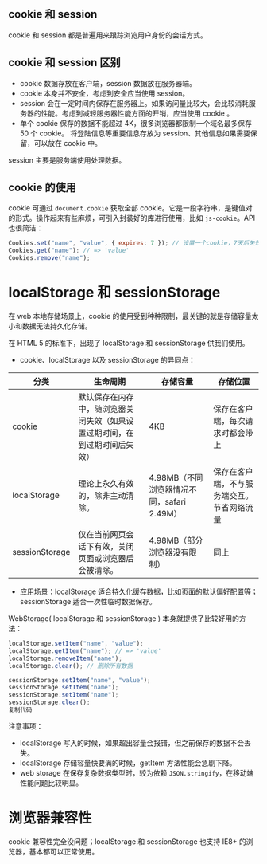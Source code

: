 ## cookie 和 session

cookie 和 session 都是普遍用来跟踪浏览用户身份的会话方式。

## cookie 和 session 区别

- cookie 数据存放在客户端，session 数据放在服务器端。
- cookie 本身并不安全，考虑到安全应当使用 session。
- session 会在一定时间内保存在服务器上。如果访问量比较大，会比较消耗服务器的性能。考虑到减轻服务器性能方面的开销，应当使用 cookie 。
- 单个 cookie 保存的数据不能超过 4K，很多浏览器都限制一个域名最多保存 50 个 cookie。 将登陆信息等重要信息存放为 session、其他信息如果需要保留，可以放在 cookie 中。

session 主要是服务端使用处理数据。



## cookie 的使用

cookie 可通过 `document.cookie` 获取全部 cookie。它是一段字符串，是键值对的形式。操作起来有些麻烦，可引入封装好的库进行使用，比如 `js-cookie`。API 也很简洁：

```js
Cookies.set("name", "value", { expires: 7 }); // 设置一个cookie，7天后失效
Cookies.get("name"); // => 'value'
Cookies.remove("name");
```

# localStorage 和 sessionStorage

在 web 本地存储场景上，cookie 的使用受到种种限制，最关键的就是存储容量太小和数据无法持久化存储。

在 HTML 5 的标准下，出现了 localStorage 和 sessionStorage 供我们使用。

- cookie、localStorage 以及 sessionStorage 的异同点：

| 分类           | 生命周期                                                     | 存储容量                                   | 存储位置                                   |
| -------------- | ------------------------------------------------------------ | ------------------------------------------ | ------------------------------------------ |
| cookie         | 默认保存在内存中，随浏览器关闭失效（如果设置过期时间，在到过期时间后失效） | 4KB                                        | 保存在客户端，每次请求时都会带上           |
| localStorage   | 理论上永久有效的，除非主动清除。                             | 4.98MB（不同浏览器情况不同，safari 2.49M） | 保存在客户端，不与服务端交互。节省网络流量 |
| sessionStorage | 仅在当前网页会话下有效，关闭页面或浏览器后会被清除。         | 4.98MB（部分浏览器没有限制）               | 同上                                       |

- 应用场景：localStorage 适合持久化缓存数据，比如页面的默认偏好配置等；sessionStorage 适合一次性临时数据保存。

WebStorage( localStorage 和 sessionStorage ) 本身就提供了比较好用的方法：

```javascript
localStorage.setItem("name", "value");
localStorage.getItem("name"); // => 'value'
localStorage.removeItem("name");
localStorage.clear(); // 删除所有数据

sessionStorage.setItem("name", "value");
sessionStorage.setItem("name");
sessionStorage.setItem("name");
sessionStorage.clear();
复制代码
```

注意事项：

- localStorage 写入的时候，如果超出容量会报错，但之前保存的数据不会丢失。
- localStorage 存储容量快要满的时候，getItem 方法性能会急剧下降。
- web storage 在保存复杂数据类型时，较为依赖 `JSON.stringify`，在移动端性能问题比较明显。

# 浏览器兼容性

cookie 兼容性完全没问题；localStorage 和 sessionStorage 也支持 IE8+ 的浏览器，基本都可以正常使用。


